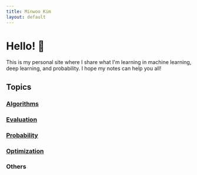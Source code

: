 ```yaml
---
title: Minwoo Kim
layout: default
---
```


# Hello! 👋
This is my personal site where I share what I'm learning in machine learning, deep learning, and probability. I hope my notes can help you all!


## Topics
### [Algorithms](algorithms/)
### [Evaluation](evaluations/)
### [Probability](probability/)
### [Optimization](optimizations/)
### Others